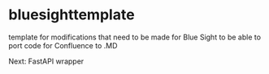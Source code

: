 # bluesighttemplate

template for modifications that need to be made for Blue Sight to be able to port code for Confluence to .MD

Next:
FastAPI wrapper
